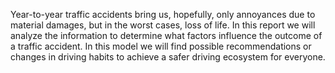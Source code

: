Year-to-year traffic accidents bring us, hopefully, only annoyances due to material damages, but in the worst cases, loss of life. 
In this report we will analyze the information to determine what factors influence the outcome of a traffic accident.
In this model we will find possible recommendations or changes in driving habits to achieve a safer driving ecosystem for everyone.
